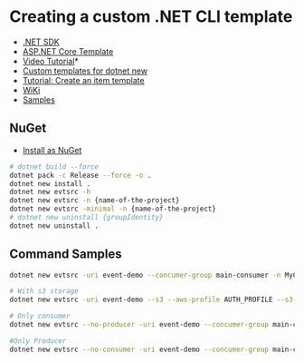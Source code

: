 # Creating a custom .NET CLI template

- [.NET SDK](https://github.com/dotnet/sdk/)
- [ASP.NET Core Template](https://github.com/dotnet/aspnetcore/blob/main/src/ProjectTemplates/Web.ProjectTemplates/content/WebApi-CSharp/.template.config/template.json)
- [Video Tutorial](https://www.google.com/search?q=Custom+templates+for+dotnet+new&oq=Custom+templates+for+dotnet+new&aqs=chrome..69i57j69i60.581j0j4&sourceid=chrome&ie=UTF-8#fpstate=ive&vld=cid:a6dbe0e2,vid:rdWZo5PD9Ek)*
- [Custom templates for dotnet new](https://learn.microsoft.com/en-us/dotnet/core/tools/custom-templates)
- [Tutorial: Create an item template](https://learn.microsoft.com/en-us/dotnet/core/tutorials/cli-templates-create-item-template)
- [WiKi](https://github.com/dotnet/templating/wiki)
- [Samples](https://github.com/dotnet/dotnet-template-samples)

## NuGet

- [Install as NuGet](https://learn.microsoft.com/en-us/dotnet/core/tools/custom-templates#install-a-template-package)

```bash
# dotnet build --force
dotnet pack -c Release --force -o .
dotnet new install . 
dotnet new evtsrc -h
dotnet new evtsrc -n {name-of-the-project}
dotnet new evtsrc -minimal -n {name-of-the-project}
# dotnet new uninstall {groupIdentity}
dotnet new uninstall .
```

## Command Samples

```bash
dotnet new evtsrc -uri event-demo --concumer-group main-consumer -n MyCompany.Events -eb MyEvent

# With s3 storage
dotnet new evtsrc -uri event-demo --s3 --aws-profile AUTH_PROFILE --s3-bucket event-sourcing-demo --concumer-group main-consumer -n MyCompany.Events -eb MyEvent

# Only consumer
dotnet new evtsrc --no-producer -uri event-demo --concumer-group main-consumer -n MyCompany.Events -eb MyEvent

#Only Producer
dotnet new evtsrc --no-consumer -uri event-demo --concumer-group main-consumer -n MyCompany.Events -eb MyEvent
```
